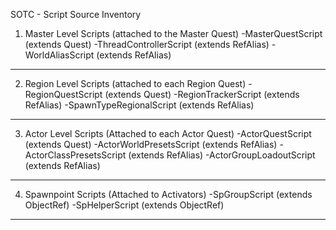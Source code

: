 SOTC - Script Source Inventory

1. Master Level Scripts (attached to the Master Quest)
 -MasterQuestScript (extends Quest)
 -ThreadControllerScript (extends RefAlias)
 -WorldAliasScript (extends RefAlias)
 -------------------------------------------------------
 
 
2. Region Level Scripts (attached to each Region Quest)
 -RegionQuestScript (extends Quest)
 -RegionTrackerScript (extends RefAlias)
 -SpawnTypeRegionalScript (extends RefAlias)
-------------------------------------------------------


3. Actor Level Scripts (Attached to each Actor Quest)
 -ActorQuestScript (extends Quest)
 -ActorWorldPresetsScript (extends RefAlias)
 -ActorClassPresetsScript (extends RefAlias)
 -ActorGroupLoadoutScript (extends RefAlias)
 -------------------------------------------------------
 
 
 4. Spawnpoint Scripts (Attached to Activators)
 -SpGroupScript (extends ObjectRef)
 -SpHelperScript (extends ObjectRef)
  -------------------------------------------------------
